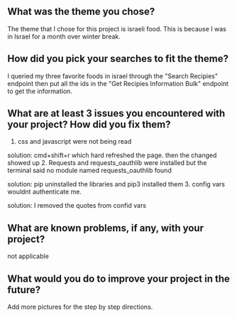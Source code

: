 ## What was the theme you chose?
The theme that I chose for this project is israeli food. This is because I was in 
Israel for a month over winter break.

## How did you pick your searches to fit the theme?
I queried my three favorite foods in israel through the "Search Recipies" endpoint then put all the 
ids in the "Get Recipies Information Bulk" endpoint to get the information. 

## What are at least 3 issues you encountered with your project? How did you fix them?
1. css and javascript were not being read

  solution: cmd+shift+r which hard refreshed the page. then the changed showed up
2. Requests and requests_oauthlib were installed but the terminal said no module named requests_oauthlib found

  solution: pip uninstalled the libraries and pip3 installed them
3. config vars wouldnt authenticate me.

  solution: I removed the quotes from confid vars

## What are known problems, if any, with your project?
not applicable

## What would you do to improve your project in the future?
Add more pictures for the step by step directions.
